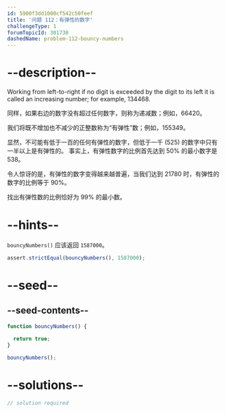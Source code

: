 ```yaml
---
id: 5900f3dd1000cf542c50feef
title: '问题 112：有弹性的数字'
challengeType: 1
forumTopicId: 301738
dashedName: problem-112-bouncy-numbers
---
```


# --description--

Working from left-to-right if no digit is exceeded by the digit to its left it is called an increasing number; for example, 134468.

同样，如果右边的数字没有超过任何数字，则称为递减数；例如，66420。

我们将既不增加也不减少的正整数称为“有弹性”数；例如，155349。

显然，不可能有低于一百的任何有弹性的数字，但低于一千 (525) 的数字中只有一半以上是有弹性的。 事实上，有弹性数字的比例首先达到 50% 的最小数字是 538。

令人惊讶的是，有弹性的数字变得越来越普遍，当我们达到 21780 时，有弹性的数字的比例等于 90%。

找出有弹性数的比例恰好为 99% 的最小数。

# --hints--

`bouncyNumbers()` 应该返回 `1587000`。

```js
assert.strictEqual(bouncyNumbers(), 1587000);
```

# --seed--

## --seed-contents--

```js
function bouncyNumbers() {

  return true;
}

bouncyNumbers();
```

# --solutions--

```js
// solution required
```
